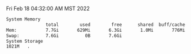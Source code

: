 Fri Feb 18 04:32:00 AM MST 2022
```bash
System Memory
               total        used        free      shared  buff/cache   available
Mem:           7.7Gi       629Mi       6.3Gi       1.0Mi       776Mi       6.8Gi
Swap:          7.6Gi          0B       7.6Gi
System Storage
1021M	.
```
